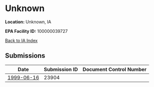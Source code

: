 # Unknown

**Location:** Unknown, IA

**EPA Facility ID:** 100000039727

[Back to IA Index](../../index.md)

## Submissions

| Date | Submission ID | Document Control Number |
|------|--------------|-------------------------|
| [1999-06-16](submissions/23904.md) | 23904 |  |

